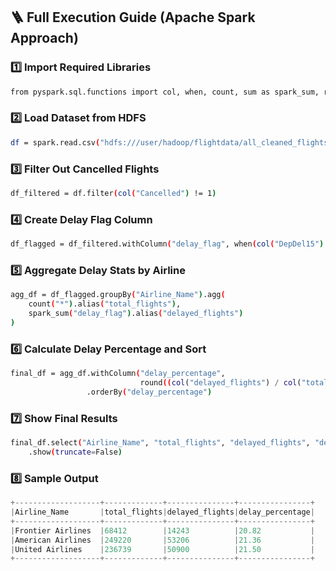 ## 🪜 Full Execution Guide (Apache Spark Approach)

### 1️⃣ Import Required Libraries
```bash
from pyspark.sql.functions import col, when, count, sum as spark_sum, round
```

### 2️⃣ Load Dataset from HDFS
```bash
df = spark.read.csv("hdfs:///user/hadoop/flightdata/all_cleaned_flights.csv", header=True, inferSchema=True)
```

### 3️⃣ Filter Out Cancelled Flights
```bash
df_filtered = df.filter(col("Cancelled") != 1)
```

### 4️⃣ Create Delay Flag Column
```bash
df_flagged = df_filtered.withColumn("delay_flag", when(col("DepDel15") == 1, 1).otherwise(0))
```

### 5️⃣ Aggregate Delay Stats by Airline
```bash
agg_df = df_flagged.groupBy("Airline_Name").agg(
    count("*").alias("total_flights"),
    spark_sum("delay_flag").alias("delayed_flights")
)
```

### 6️⃣ Calculate Delay Percentage and Sort
```bash
final_df = agg_df.withColumn("delay_percentage",
                             round((col("delayed_flights") / col("total_flights")) * 100, 2)) \
                 .orderBy("delay_percentage")
```

### 7️⃣ Show Final Results
```bash
final_df.select("Airline_Name", "total_flights", "delayed_flights", "delay_percentage") \
    .show(truncate=False)
```

###  8️⃣ Sample Output
```python
+-------------------+-------------+---------------+----------------+
|Airline_Name       |total_flights|delayed_flights|delay_percentage|
+-------------------+-------------+---------------+----------------+
|Frontier Airlines  |68412        |14243          |20.82           |
|American Airlines  |249220       |53206          |21.36           |
|United Airlines    |236739       |50900          |21.50           |
+-------------------+-------------+---------------+----------------+
```
